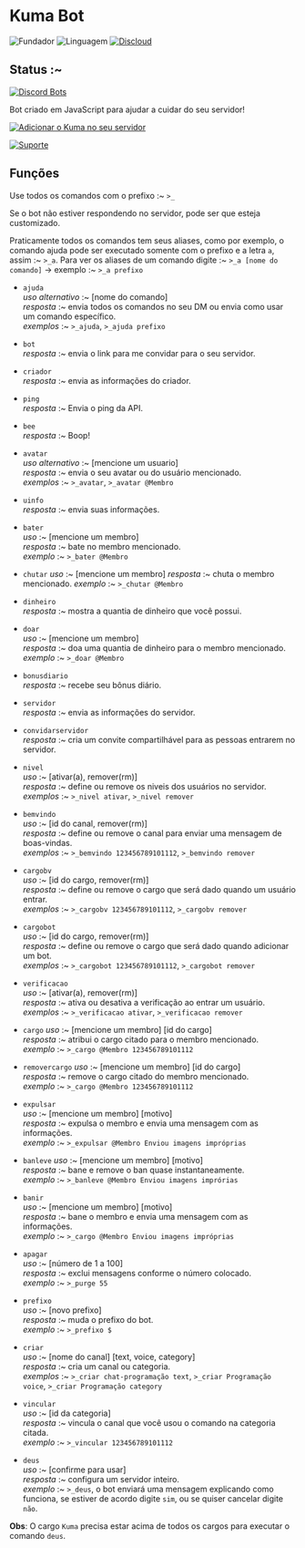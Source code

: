 # Kuma Bot

![Fundador](https://img.shields.io/badge/Fundador-Tur1st4-red.svg?style=for-the-badge&logo=arch-linux) ![Linguagem](https://img.shields.io/badge/Linguagem-JavaScript-yellow.svg?style=for-the-badge&logo=JavaScript) [![Discloud](https://img.shields.io/badge/Host-Discloud%20%E2%9D%A4%EF%B8%8F-blue.svg?style=for-the-badge)](https://discloudbot.com/)

## Status :~

[![Discord Bots](https://discordbots.org/api/widget/599693638523551904.svg)](https://discordbots.org/bot/599693638523551904)

Bot criado em JavaScript para ajudar a cuidar do seu servidor!

[![Adicionar o Kuma no seu servidor](https://i.imgur.com/mvYkymB.png)](https://discordapp.com/api/oauth2/authorize?client_id=599693638523551904&permissions=8&scope=bot)

[![Suporte](https://i.imgur.com/sTHMEI4.png)](https://discordapp.com/invite/dtw2VXY)

## Funções

Use todos os comandos com o prefixo :~ `>_`

Se o bot não estiver respondendo no servidor, pode ser que esteja customizado.

Praticamente todos os comandos tem seus aliases, como por exemplo, o comando ajuda pode ser executado somente com o prefixo e a letra `a`, assim :~ `>_a`.
Para ver os aliases de um comando digite :~ `>_a [nome do comando]` -> exemplo :~ `>_a prefixo`

* `ajuda`  
*uso alternativo* :~ [nome do comando]  
*resposta* :~ envia todos os comandos no seu DM ou envia como usar um comando específico.  
*exemplos* :~ `>_ajuda`, `>_ajuda prefixo`

* `bot`   
*resposta* :~ envia o link para me convidar para o seu servidor.

* `criador`  
*resposta* :~ envia as informações do criador.

* `ping`  
*resposta* :~ Envia o ping da API.

* `bee`  
*resposta* :~ Boop!

* `avatar`  
*uso alternativo* :~ [mencione um usuario]  
*resposta* :~ envia o seu avatar ou do usuário mencionado.  
*exemplos* :~ `>_avatar`, `>_avatar @Membro`

* `uinfo`  
*resposta* :~ envia suas informações.

* `bater`  
*uso* :~ [mencione um membro]  
*resposta* :~ bate no membro mencionado.  
*exemplo* :~ `>_bater @Membro`

* `chutar`
*uso* :~ [mencione um membro]
*resposta* :~ chuta o membro mencionado.
*exemplo* :~ `>_chutar @Membro`

* `dinheiro`  
*resposta* :~ mostra a quantia de dinheiro que você possui.

* `doar`  
*uso* :~ [mencione um membro]  
*resposta* :~ doa uma quantia de dinheiro para o membro mencionado.  
*exemplo* :~ `>_doar @Membro`

* `bonusdiario`  
*resposta* :~ recebe seu bônus diário.

* `servidor`  
*resposta* :~ envia as informações do servidor.

* `convidarservidor`   
*resposta* :~ cria um convite compartilhável para as pessoas entrarem no servidor.

* `nivel`  
*uso* :~ [ativar(a), remover(rm)]  
*resposta* :~ define ou remove os niveis dos usuários no servidor.  
*exemplos* :~ `>_nivel ativar`, `>_nivel remover`

* `bemvindo`  
*uso* :~ [id do canal, remover(rm)]  
*resposta* :~ define ou remove o canal para enviar uma mensagem de boas-vindas.  
*exemplos* :~ `>_bemvindo 123456789101112`, `>_bemvindo remover`

* `cargobv`  
*uso* :~ [id do cargo, remover(rm)]  
*resposta* :~ define ou remove o cargo que será dado quando um usuário entrar.  
*exemplos* :~ `>_cargobv 123456789101112`, `>_cargobv remover`

* `cargobot`  
*uso* :~ [id do cargo, remover(rm)]  
*resposta* :~ define ou remove o cargo que será dado quando adicionar um bot.  
*exemplos* :~ `>_cargobot 123456789101112`, `>_cargobot remover`

* `verificacao`  
*uso* :~ [ativar(a), remover(rm)]  
*resposta* :~ ativa ou desativa a verificação ao entrar um usuário.  
*exemplos* :~ `>_verificacao ativar`, `>_verificacao remover`

* `cargo`
*uso* :~ [mencione um membro] [id do cargo]  
*resposta* :~ atribui o cargo citado para o membro mencionado.  
*exemplo* :~ `>_cargo @Membro 123456789101112`

* `removercargo`
*uso* :~ [mencione um membro] [id do cargo]  
*resposta* :~ remove o cargo citado do membro mencionado.  
*exemplo* :~ `>_cargo @Membro 123456789101112`

* `expulsar`  
*uso* :~ [mencione um membro] [motivo]  
*resposta* :~ expulsa o membro e envia uma mensagem com as informações.  
*exemplo* :~ `>_expulsar @Membro Enviou imagens impróprias`

* `banleve`
*uso* :~ [mencione um membro] [motivo]  
*resposta* :~ bane e remove o ban quase instantaneamente.  
*exemplo* :~ `>_banleve @Membro Enviou imagens imprórias`

* `banir`  
*uso* :~ [mencione um membro] [motivo]  
*resposta* :~ bane o membro e envia uma mensagem com as informações.  
*exemplo* :~ `>_cargo @Membro Enviou imagens impróprias`

* `apagar`  
*uso* :~ [número de 1 a 100]  
*resposta* :~ exclui mensagens conforme o número colocado.  
*exemplo* :~ `>_purge 55`

* `prefixo`  
*uso* :~ [novo prefixo]  
*resposta* :~ muda o prefixo do bot.  
*exemplo* :~ `>_prefixo $`

* `criar`  
*uso* :~ [nome do canal] [text, voice, category]  
*resposta* :~ cria um canal ou categoria.  
*exemplos* :~ `>_criar chat-programação text`, `>_criar Programação voice`, `>_criar Programação category`

* `vincular`  
*uso* :~ [id da categoria]  
*resposta* :~ vincula o canal que você usou o comando na categoria citada.  
*exemplo* :~ `>_vincular 123456789101112`

* `deus`  
*uso* :~ [confirme para usar]  
*resposta* :~ configura um servidor inteiro.  
*exemplo* :~ `>_deus`, o bot enviará uma mensagem explicando como funciona, se estiver de acordo digite `sim`, ou se quiser cancelar digite `não`.

**Obs**: O cargo `Kuma` precisa estar acima de todos os cargos para executar o comando `deus`.
